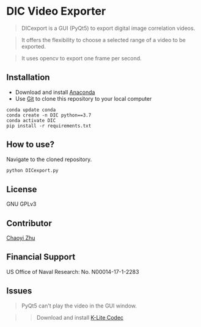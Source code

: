 # DIC Video Exporter

> DICexport is a GUI (PyQt5) to export digital image correlation videos.

> It offers the flexibility to choose a selected range of a video to be exported. 

> It uses opencv to export one frame per second.


## Installation

- Download and install [Anaconda](https://docs.conda.io/en/latest/miniconda.html#) 
- Use [Git](https://git-scm.com/downloads) to clone this repository to your local computer

```
conda update conda
conda create -n DIC python==3.7
conda activate DIC
pip install -r requirements.txt
```

## How to use?

Navigate to the cloned repository.

```python
python DICexport.py
```

## License

GNU GPLv3

## Contributor

[Chaoyi Zhu](https://github.com/ChaoyiZhu93)

## Financial Support

US Office of Naval Research: No. N00014-17-1-2283

## Issues

> PyQt5 can't play the video in the GUI window.

> > Download and install [K-Lite Codec](https://codecguide.com/download_k-lite_codec_pack_basic.htm) 